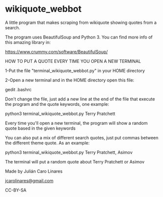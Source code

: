 # wikiquote_webbot
A little program that makes scraping from wikiquote showing quotes from a search.

The program uses BeautifulSoup and Python 3. You can find more info of this amazing library in:

https://www.crummy.com/software/BeautifulSoup/

HOW TO PUT A QUOTE EVERY TIME YOU OPEN A NEW TERMINAL

1-Put the file "terminal_wikiquote_webbot.py" in your HOME directory

2-Open a new terminal and in the HOME directory open this file:

gedit .bashrc

Don't change the file, just add a new line at the end of the file that execute the program and the quote keywords, one example:

python3 terminal_wikiquote_webbot.py Terry Pratchett

Every time you'll open a new terminal, the program will show a random quote based in the given keywords

You can also put a mix of different search quotes, just put commas between the different theme quote. As an example:

python3 terminal_wikiquote_webbot.py Terry Pratchett, Asimov

The terminal will put a random quote about Terry Pratchett or Asimov



Made by Julián Caro Linares

jcarolinares@gmail.com

CC-BY-SA
